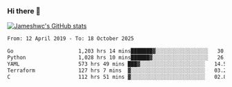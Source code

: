 ### Hi there 👋

[![Jameshwc's GitHub stats](https://github-readme-stats.vercel.app/api?username=jameshwc)](https://github.com/anuraghazra/github-readme-stats)

<!--START_SECTION:waka-->

```txt
From: 12 April 2019 - To: 18 October 2025

Go                     1,203 hrs 14 mins███████▓░░░░░░░░░░░░░░░░░   30.56 %
Python                 1,028 hrs 10 mins██████▓░░░░░░░░░░░░░░░░░░   26.11 %
YAML                   573 hrs 49 mins ███▓░░░░░░░░░░░░░░░░░░░░░   14.57 %
Terraform              127 hrs 7 mins  ▓░░░░░░░░░░░░░░░░░░░░░░░░   03.23 %
C                      112 hrs 51 mins ▓░░░░░░░░░░░░░░░░░░░░░░░░   02.87 %
```

<!--END_SECTION:waka-->